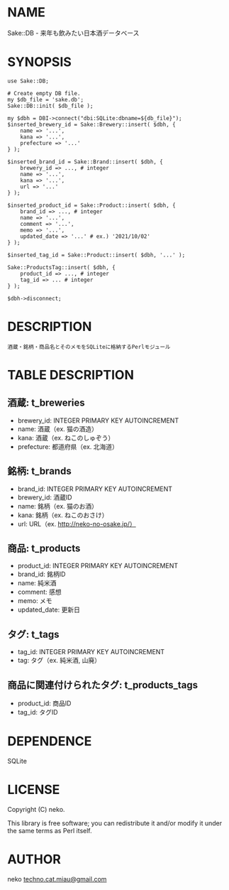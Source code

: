 # NAME

Sake::DB - 来年も飲みたい日本酒データベース

# SYNOPSIS
    use Sake::DB;

    # Create empty DB file.
    my $db_file = 'sake.db';
    Sake::DB::init( $db_file );

    my $dbh = DBI->connect("dbi:SQLite:dbname=${db_file}");
    $inserted_brewery_id = Sake::Brewery::insert( $dbh, {
        name => '...',
        kana => '...',
        prefecture => '...'
    } );

    $inserted_brand_id = Sake::Brand::insert( $dbh, {
        brewery_id => ..., # integer
        name => '...',
        kana => '...',
        url => '...'
    } );

    $inserted_product_id = Sake::Product::insert( $dbh, {
        brand_id => ..., # integer
        name => '...',
        comment => '...',
        memo => '...',
        updated_date => '...' # ex.) '2021/10/02'
    } );

    $inserted_tag_id = Sake::Product::insert( $dbh, '...' );

    Sake::ProductsTag::insert( $dbh, {
        product_id => ..., # integer
        tag_id => ... # integer
    } );

    $dbh->disconnect;
# DESCRIPTION

    酒蔵・銘柄・商品名とそのメモをSQLiteに格納するPerlモジュール

# TABLE DESCRIPTION

## 酒蔵: t_breweries
- brewery_id: INTEGER PRIMARY KEY AUTOINCREMENT
- name: 酒蔵（ex. 猫の酒造）
- kana: 酒蔵（ex. ねこのしゅぞう）
- prefecture: 都道府県（ex. 北海道）

## 銘柄: t_brands
- brand_id: INTEGER PRIMARY KEY AUTOINCREMENT
- brewery_id: 酒蔵ID
- name: 銘柄（ex. 猫のお酒）
- kana: 銘柄（ex. ねこのおさけ）
- url: URL（ex. http://neko-no-osake.jp/）

## 商品: t_products
- product_id: INTEGER PRIMARY KEY AUTOINCREMENT
- brand_id: 銘柄ID
- name: 純米酒
- comment: 感想
- memo: メモ
- updated_date: 更新日

## タグ: t_tags
- tag_id: INTEGER PRIMARY KEY AUTOINCREMENT
- tag: タグ（ex. 純米酒, 山廃）

## 商品に関連付けられたタグ: t_products_tags
- product_id: 商品ID
- tag_id: タグID

# DEPENDENCE

SQLite

# LICENSE

Copyright (C) neko.

This library is free software; you can redistribute it and/or modify
it under the same terms as Perl itself.

# AUTHOR

neko <techno.cat.miau@gmail.com>